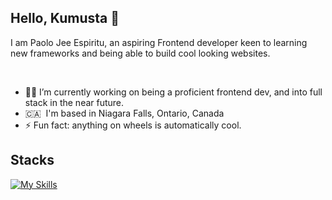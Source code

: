 ## Hello, Kumusta 👋

I am Paolo Jee Espiritu, an aspiring Frontend developer keen to learning new frameworks and being able to build cool looking websites.

<br/>

- 👨‍💻 I’m currently working on being a proficient frontend dev, and into full stack in the near future.
- 🇨🇦 &nbsp;I'm based in Niagara Falls, Ontario, Canada
- ⚡ Fun fact: anything on wheels is automatically cool.

## Stacks
[![My Skills](https://skillicons.dev/icons?i=ts,html,css,angular,gcp,firebase,nodejs)](https://skillicons.dev)
